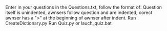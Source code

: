 Enter in your questions in the Questions.txt, follow the format of: Question itself is unindented, awnsers follow question and are indented, corect awnser has a ">" at the beginning of awnser after indent.
Run CreateDictionary.py
Run Quiz.py or lauch_quiz.bat
